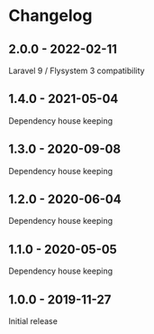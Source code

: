# Changelog

## 2.0.0 - 2022-02-11

Laravel 9 / Flysystem 3 compatibility

## 1.4.0 - 2021-05-04

Dependency house keeping

## 1.3.0 - 2020-09-08

Dependency house keeping

## 1.2.0 - 2020-06-04

Dependency house keeping


## 1.1.0 - 2020-05-05

Dependency house keeping


## 1.0.0 - 2019-11-27

Initial release 

